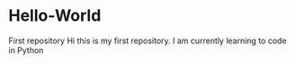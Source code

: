 # Hello-World
First repository
Hi this is my first repository. 
I am currently learning to code in Python
